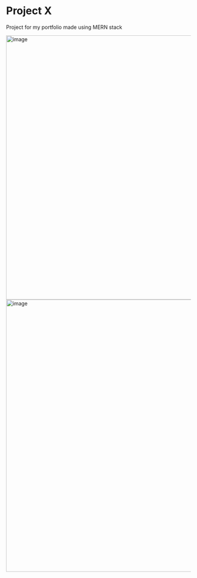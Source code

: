 # Project X

Project for my portfolio made using MERN stack

<img width="1104" height="718" alt="image" src="https://github.com/user-attachments/assets/f0db8486-ae46-4abb-994a-0793eb884fbc" />

<img width="1104" height="740" alt="image" src="https://github.com/user-attachments/assets/be2f7a22-0e44-427e-98c0-3b6c255ec121" />
